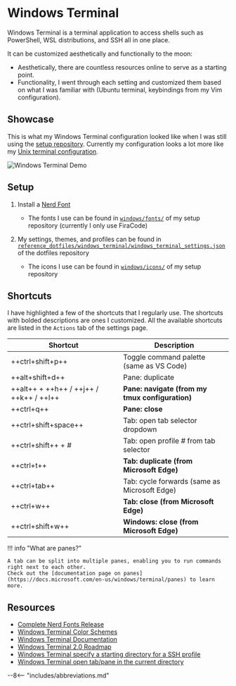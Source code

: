 # Windows Terminal

Windows Terminal is a terminal application to access shells such as PowerShell, WSL distributions, and SSH all in one place.

It can be customized aesthetically and functionally to the moon:

- Aesthetically, there are countless resources online to serve as a starting point.
- Functionality, I went through each setting and customized them based on what I was familiar with (Ubuntu terminal, keybindings from my Vim configuration).

## Showcase

This is what my Windows Terminal configuration looked like when I was still using the [setup repository](https://github.com/patrick-5546/setup).
Currently my configuration looks a lot more like my [Unix terminal configuration](./unix-terminal.md#showcase).

![Windows Terminal Demo](../../assets/windows_terminal_demo.gif)

## Setup

1. Install a [Nerd Font](https://www.nerdfonts.com/font-downloads)
    - The fonts I use can be found in [`windows/fonts/`](https://github.com/patrick-5546/setup/tree/master/windows/fonts)
      of my setup repository (currently I only use FiraCode)

2. My settings, themes, and profiles can be found in [`reference_dotfiles/windows_terminal/windows_terminal_settings.json`](https://github.com/patrick-5546/dotfiles/blob/main/reference_dotfiles/windows_terminal/windows_terminal_settings.json)
   of the dotfiles repository
    - The icons I use can be found in [`windows/icons/`](https://github.com/patrick-5546/setup/tree/master/windows/icons) of my setup repository

## Shortcuts

I have highlighted a few of the shortcuts that I regularly use. The shortcuts with bolded descriptions are ones I customized.
All the available shortcuts are listed in the `Actions` tab of the settings page.

| Shortcut     | Description                          |
| ----------- | ------------------------------------ |
| ++ctrl+shift+p++ | Toggle command palette (same as VS Code) |
| ++alt+shift+d++ | Pane: duplicate |
| ++alt++ + ++h++ / ++j++ / ++k++ / ++l++ | **Pane: navigate (from my tmux configuration)** |
| ++ctrl+q++ | **Pane: close** |
| ++ctrl+shift+space++ | Tab: open tab selector dropdown |
| ++ctrl+shift++ + *#* | Tab: open profile *#* from tab selector |
| ++ctrl+t++ | **Tab: duplicate (from Microsoft Edge)** |
| ++ctrl+tab++ | Tab: cycle forwards (same as Microsoft Edge) |
| ++ctrl+w++ | **Tab: close (from Microsoft Edge)** |
| ++ctrl+shift+w++ | **Windows: close (from Microsoft Edge)** |

!!! info "What are panes?"

    A tab can be split into multiple panes, enabling you to run commands right next to each other.
    Check out the [documentation page on panes](https://docs.microsoft.com/en-us/windows/terminal/panes) to learn more.

## Resources

- [Complete Nerd Fonts Release](https://github.com/ryanoasis/nerd-fonts/releases/tag/v2.1.0)
- [Windows Terminal Color Schemes](https://www.thomasmaurer.ch/2020/06/my-windows-terminal-color-schemes/)
- [Windows Terminal Documentation](https://docs.microsoft.com/en-us/windows/terminal/)
- [Windows Terminal 2.0 Roadmap](https://github.com/microsoft/terminal/blob/main/doc/terminal-v2-roadmap.md)
- [Windows Terminal specify a starting directory for a SSH profile](https://docs.microsoft.com/en-us/windows/terminal/tutorials/ssh#specify-starting-directory)
- [Windows Terminal open tab/pane in the current directory](https://docs.microsoft.com/en-us/windows/terminal/tutorials/new-tab-same-directory)

--8<-- "includes/abbreviations.md"
